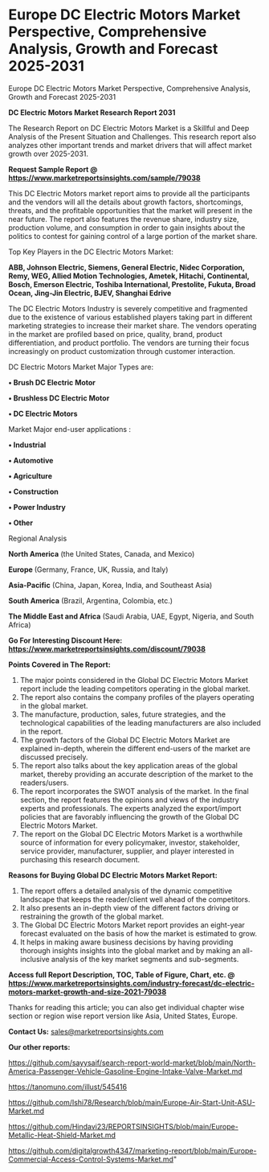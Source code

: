 # Europe DC Electric Motors Market Perspective, Comprehensive Analysis, Growth and Forecast 2025-2031
Europe DC Electric Motors Market Perspective, Comprehensive Analysis, Growth and Forecast 2025-2031

<strong>DC Electric Motors Market Research Report 2031</strong>

The Research Report on DC Electric Motors Market is a Skillful and Deep Analysis of the Present Situation and Challenges. This research report also analyzes other important trends and market drivers that will affect market growth over 2025-2031.

<strong>Request Sample Report @ <a href=https://www.marketreportsinsights.com/sample/79038>https://www.marketreportsinsights.com/sample/79038</a></strong>

This DC Electric Motors market report aims to provide all the participants and the vendors will all the details about growth factors, shortcomings, threats, and the profitable opportunities that the market will present in the near future. The report also features the revenue share, industry size, production volume, and consumption in order to gain insights about the politics to contest for gaining control of a large portion of the market share.

Top Key Players in the DC Electric Motors Market:

<strong>ABB, Johnson Electric, Siemens, General Electric, Nidec Corporation, Remy, WEG, Allied Motion Technologies, Ametek, Hitachi, Continental, Bosch, Emerson Electric, Toshiba International, Prestolite, Fukuta, Broad Ocean, Jing-Jin Electric, BJEV, Shanghai Edrive</strong>

The DC Electric Motors Industry is severely competitive and fragmented due to the existence of various established players taking part in different marketing strategies to increase their market share. The vendors operating in the market are profiled based on price, quality, brand, product differentiation, and product portfolio. The vendors are turning their focus increasingly on product customization through customer interaction.

DC Electric Motors Market Major Types are:

<strong>• Brush DC Electric Motor

• Brushless DC Electric Motor

• DC Electric Motors</strong>

Market Major end-user applications :

<strong>• Industrial

• Automotive

• Agriculture

• Construction

• Power Industry

• Other</strong>

Regional Analysis

</u><strong><b>North America</b></strong> (the United States, Canada, and Mexico)

<strong><b>Europe </b></strong>(Germany, France, UK, Russia, and Italy)

<strong><b>Asia-Pacific</b></strong> (China, Japan, Korea, India, and Southeast Asia)

<strong><b>South America</b></strong> (Brazil, Argentina, Colombia, etc.)

<strong><b>The Middle East and Africa</b></strong> (Saudi Arabia, UAE, Egypt, Nigeria, and South Africa)

<strong>Go For Interesting Discount Here: <a href=https://www.marketreportsinsights.com/discount/79038>https://www.marketreportsinsights.com/discount/79038</a></strong>

<strong>Points Covered in The Report:</strong>
<ol>
  <li>The major points considered in the Global DC Electric Motors Market report include the leading competitors operating in the global market.</li>
  <li>The report also contains the company profiles of the players operating in the global market.</li>
  <li>The manufacture, production, sales, future strategies, and the technological capabilities of the leading manufacturers are also included in the report.</li>
  <li>The growth factors of the Global DC Electric Motors Market are explained in-depth, wherein the different end-users of the market are discussed precisely.</li>
  <li>The report also talks about the key application areas of the global market, thereby providing an accurate description of the market to the readers/users.</li>
  <li>The report incorporates the SWOT analysis of the market. In the final section, the report features the opinions and views of the industry experts and professionals. The experts analyzed the export/import policies that are favorably influencing the growth of the Global DC Electric Motors Market.</li>
  <li>The report on the Global DC Electric Motors Market is a worthwhile source of information for every policymaker, investor, stakeholder, service provider, manufacturer, supplier, and player interested in purchasing this research document.</li>
</ol>
<strong>Reasons for Buying Global DC Electric Motors Market Report:</strong>

<ol>
  <li>The report offers a detailed analysis of the dynamic competitive landscape that keeps the reader/client well ahead of the competitors.</li>
  <li>It also presents an in-depth view of the different factors driving or restraining the growth of the global market.</li>
  <li>The Global DC Electric Motors Market report provides an eight-year forecast evaluated on the basis of how the market is estimated to grow.</li>
  <li>It helps in making aware business decisions by having providing thorough insights insights into the global market and by making an all-inclusive analysis of the key market segments and sub-segments.</li>
</ol>
<strong>Access full Report Description, TOC, Table of Figure, Chart, etc. @ <a href=https://www.marketreportsinsights.com/industry-forecast/dc-electric-motors-market-growth-and-size-2021-79038>https://www.marketreportsinsights.com/industry-forecast/dc-electric-motors-market-growth-and-size-2021-79038</a></strong>


Thanks for reading this article; you can also get individual chapter wise section or region wise report version like Asia, United States, Europe.

<strong>Contact Us:</strong>
sales@marketreportsinsights.com

<strong>Our other reports:</strong>

<a href=https://github.com/sayysaif/search-report-world-market/blob/main/North-America-Passenger-Vehicle-Gasoline-Engine-Intake-Valve-Market.md>https://github.com/sayysaif/search-report-world-market/blob/main/North-America-Passenger-Vehicle-Gasoline-Engine-Intake-Valve-Market.md</a>

<a href=https://tanomuno.com/illust/545416>https://tanomuno.com/illust/545416</a>

<a href=https://github.com/Ishi78/Research/blob/main/Europe-Air-Start-Unit-ASU-Market.md>https://github.com/Ishi78/Research/blob/main/Europe-Air-Start-Unit-ASU-Market.md</a>

<a href=https://github.com/Hindavi23/REPORTSINSIGHTS/blob/main/Europe-Metallic-Heat-Shield-Market.md>https://github.com/Hindavi23/REPORTSINSIGHTS/blob/main/Europe-Metallic-Heat-Shield-Market.md</a>

<a href=https://github.com/digitalgrowth4347/marketing-report/blob/main/Europe-Commercial-Access-Control-Systems-Market.md>https://github.com/digitalgrowth4347/marketing-report/blob/main/Europe-Commercial-Access-Control-Systems-Market.md</a>"
